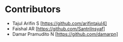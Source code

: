 # Contributors
- Tajul Arifin S [https://github.com/arifintajul4]
- Faishal AR [https://github.com/SantriInsyaf]
- Damar Pramudito N [https://github.com/damarpn]